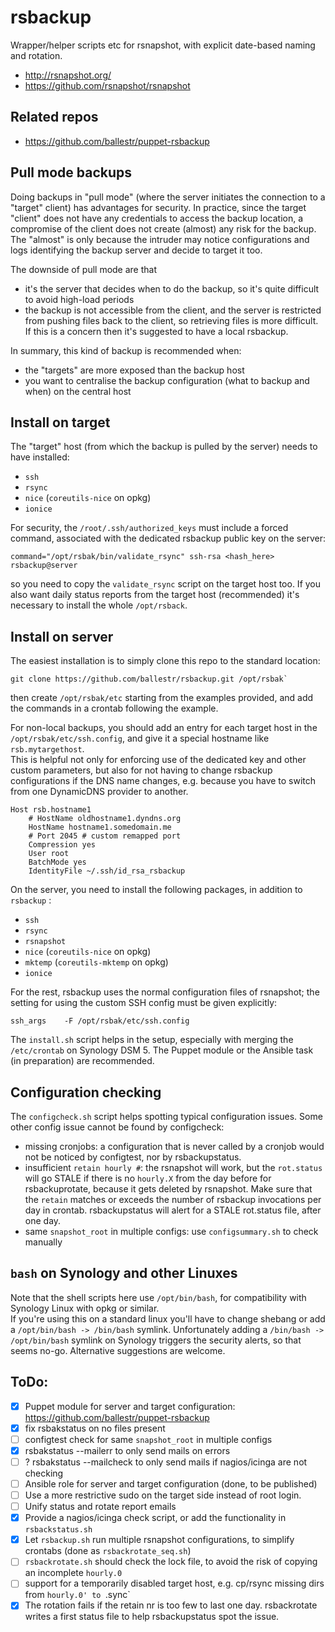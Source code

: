 # rsbackup
Wrapper/helper scripts etc for rsnapshot, with explicit date-based naming and rotation.
* http://rsnapshot.org/
* https://github.com/rsnapshot/rsnapshot

## Related repos
* https://github.com/ballestr/puppet-rsbackup

## Pull mode backups
Doing backups in "pull mode" (where the server initiates the connection to a "target" client) has advantages for security.
In practice, since the target "client" does not have any credentials to access the backup location, 
a compromise of the client does not create (almost) any risk for the backup. 
The "almost" is only because the intruder may notice configurations and logs identifying the backup server and decide to target it too.

The downside of pull mode are that 
* it's the server that decides when to do the backup, so it's quite difficult to avoid high-load periods
* the backup is not accessible from the client, and the server is restricted from pushing files back to the client,
  so retrieving files is more difficult. 
  If this is a concern then it's suggested to have a local rsbackup.

In summary, this kind of backup is recommended when:
* the "targets" are more exposed than the backup host
* you want to centralise the backup configuration (what to backup and when) on the central host

## Install on target
The "target" host (from which the backup is pulled by the server) needs to have installed:
* `ssh`
* `rsync`
* `nice` (`coreutils-nice` on opkg)
* `ionice`

For security, the `/root/.ssh/authorized_keys` must include a forced command, associated with the dedicated rsbackup public key on the server:
```
command="/opt/rsbak/bin/validate_rsync" ssh-rsa <hash_here> rsbackup@server
```
so you need to copy the `validate_rsync` script on the target host too. 
If you also want daily status reports from the target host (recommended) it's necessary to install the whole `/opt/rsback`. 

## Install on server
The easiest installation is to simply clone this repo to the standard location: 
```
git clone https://github.com/ballestr/rsbackup.git /opt/rsbak`
```
then create `/opt/rsbak/etc` starting from the examples provided, and add the commands in a crontab following the example.

For non-local backups, you should add an entry for each target host in the `/opt/rsbak/etc/ssh.config`, and give it a special hostname like `rsb.mytargethost`.  
This is helpful not only for enforcing use of the dedicated key and other custom parameters, but also for not having to change rsbackup configurations
if the DNS name changes, e.g. because you have to switch from one DynamicDNS provider to another.
```
Host rsb.hostname1
    # HostName oldhostname1.dyndns.org
    HostName hostname1.somedomain.me
    # Port 2045 # custom remapped port
    Compression yes
    User root
    BatchMode yes
    IdentityFile ~/.ssh/id_rsa_rsbackup
```

On the server, you need to install the following packages, in addition to `rsbackup` :
* `ssh`
* `rsync`
* `rsnapshot`
* `nice` (`coreutils-nice` on opkg)
* `mktemp` (`coreutils-mktemp` on opkg)
* `ionice`

For the rest, rsbackup uses the normal configuration files of rsnapshot; the setting for using the custom SSH config must be given explicitly:
```
ssh_args	-F /opt/rsbak/etc/ssh.config
```

The `install.sh` script helps in the setup, especially with merging the `/etc/crontab` on Synology DSM 5. The Puppet module or the Ansible task (in preparation) are recommended.


## Configuration checking
The `configcheck.sh` script helps spotting typical configuration issues.
Some other config issue cannot be found by configcheck:
* missing cronjobs: 
  a configuration that is never called by a cronjob would not be noticed by configtest, nor by rsbackupstatus.
* insufficient `retain hourly #`:
 the rsnapshot will work, but the `rot.status` will go STALE if there is no `hourly.X` from the day before for rsbackuprotate, because it gets deleted by rsnapshot.
 Make sure that the `retain` matches or exceeds the number of rsbackup invocations per day in crontab. 
 rsbackupstatus will alert for a STALE rot.status file, after one day.
* same `snapshot_root` in multiple configs: 
  use `configsummary.sh` to check manually

## `bash` on Synology and other Linuxes
Note that the shell scripts here use `/opt/bin/bash`, for compatibility with Synology Linux with opkg or similar.  
If you're using this on a standard linux you'll have to change shebang or add a `/opt/bin/bash -> /bin/bash` symlink.
Unfortunately adding a `/bin/bash -> /opt/bin/bash` symlink on Synology triggers the security alerts, so that seems no-go. 
Alternative suggestions are welcome.

## ToDo:
- [x] Puppet module for server and target configuration: https://github.com/ballestr/puppet-rsbackup
- [x] fix rsbakstatus on no files present
- [ ] configtest check for same `snapshot_root` in multiple configs
- [x] rsbakstatus --mailerr to only send mails on errors
- [ ] ? rsbakstatus --mailcheck to only send mails if nagios/icinga are not checking
- [ ] Ansible role for server and target configuration (done, to be published)
- [ ] Use a more restrictive sudo on the target side instead of root login.
- [ ] Unify status and rotate report emails
- [x] Provide a nagios/icinga check script, or add the functionality in `rsbackstatus.sh`
- [x] Let `rsbackup.sh` run multiple rsnapshot configurations, to simplify crontabs (done as `rsbackrotate_seq.sh`)
- [ ] `rsbackrotate.sh` should check the lock file, to avoid the risk of copying an incomplete `hourly.0`
- [ ] support for a temporarily disabled target host, e.g. cp/rsync missing dirs from `hourly.0' to `.sync` 
- [x] The rotation fails if the retain nr is too few to last one day. rsbackrotate writes a first status file to help rsbackupstatus spot the issue.
